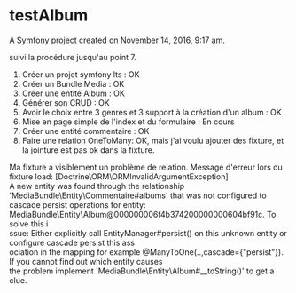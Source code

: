 testAlbum
=========

A Symfony project created on November 14, 2016, 9:17 am.

suivi la procédure jusqu'au point 7.

1. Créer un projet symfony lts : OK
2. Créer un Bundle Media : OK
3. Créer une entité Album : OK
4. Générer son CRUD : OK
5. Avoir le choix entre 3 genres et 3 support à la création d'un album : OK
6. Mise en page simple de l'index et du formulaire : En cours
7. Créer une entité commentaire : OK
8. Faire une relation OneToMany: OK, mais j'ai voulu ajouter des fixture, et la jointure est pas ok dans la fixture.

Ma fixture a visiblement un problème de relation. Message d'erreur lors du fixture load:
  [Doctrine\ORM\ORMInvalidArgumentException]                                                                          
  A new entity was found through the relationship 'MediaBundle\Entity\Commentaire#albums' that was not configured to  
   cascade persist operations for entity: MediaBundle\Entity\Album@000000006f4b374200000000604bf91c. To solve this i  
  ssue: Either explicitly call EntityManager#persist() on this unknown entity or configure cascade persist  this ass  
  ociation in the mapping for example @ManyToOne(..,cascade={"persist"}). If you cannot find out which entity causes  
   the problem implement 'MediaBundle\Entity\Album#__toString()' to get a clue.  
   


